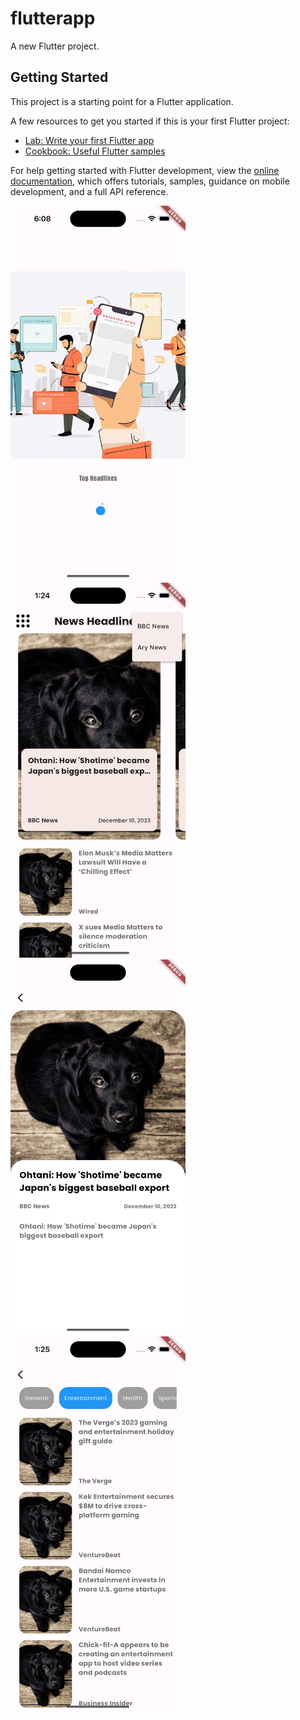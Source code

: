 # flutterapp

A new Flutter project.

## Getting Started

This project is a starting point for a Flutter application.

A few resources to get you started if this is your first Flutter project:

- [Lab: Write your first Flutter app](https://docs.flutter.dev/get-started/codelab)
- [Cookbook: Useful Flutter samples](https://docs.flutter.dev/cookbook)

For help getting started with Flutter development, view the
[online documentation](https://docs.flutter.dev/), which offers tutorials,
samples, guidance on mobile development, and a full API reference.

<img src="splash.png" width="280" height="600"> <img src="home.png" width="280" height="600">
<img src="detail.png" width="280" height="600"> <img src="list.png" width="280" height="600">
